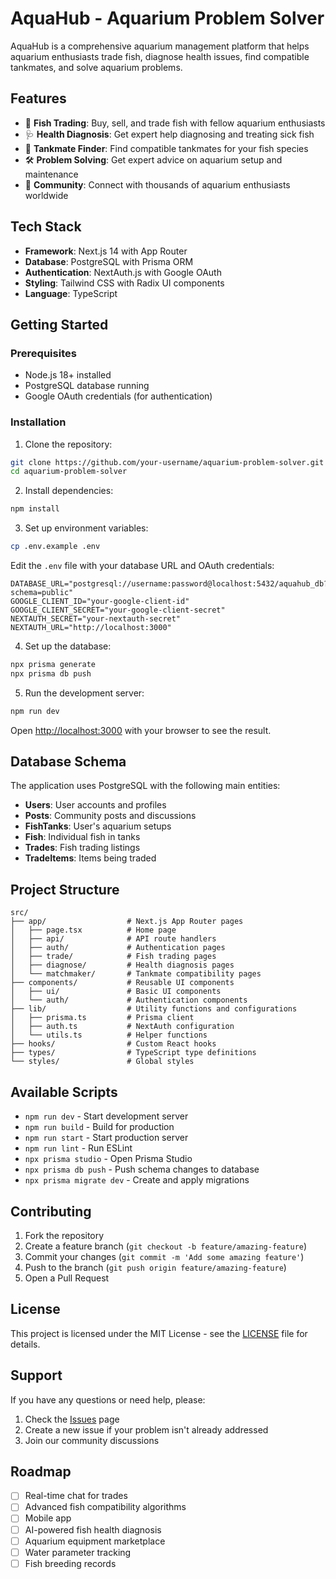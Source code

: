 # AquaHub - Aquarium Problem Solver

AquaHub is a comprehensive aquarium management platform that helps aquarium enthusiasts trade fish, diagnose health issues, find compatible tankmates, and solve aquarium problems.

## Features

- 🐠 **Fish Trading**: Buy, sell, and trade fish with fellow aquarium enthusiasts
- 🩺 **Health Diagnosis**: Get expert help diagnosing and treating sick fish
- 🤝 **Tankmate Finder**: Find compatible tankmates for your fish species
- 🛠️ **Problem Solving**: Get expert advice on aquarium setup and maintenance
- 👥 **Community**: Connect with thousands of aquarium enthusiasts worldwide

## Tech Stack

- **Framework**: Next.js 14 with App Router
- **Database**: PostgreSQL with Prisma ORM
- **Authentication**: NextAuth.js with Google OAuth
- **Styling**: Tailwind CSS with Radix UI components
- **Language**: TypeScript

## Getting Started

### Prerequisites

- Node.js 18+ installed
- PostgreSQL database running
- Google OAuth credentials (for authentication)

### Installation

1. Clone the repository:
```bash
git clone https://github.com/your-username/aquarium-problem-solver.git
cd aquarium-problem-solver
```

2. Install dependencies:
```bash
npm install
```

3. Set up environment variables:
```bash
cp .env.example .env
```

Edit the `.env` file with your database URL and OAuth credentials:
```
DATABASE_URL="postgresql://username:password@localhost:5432/aquahub_db?schema=public"
GOOGLE_CLIENT_ID="your-google-client-id"
GOOGLE_CLIENT_SECRET="your-google-client-secret"
NEXTAUTH_SECRET="your-nextauth-secret"
NEXTAUTH_URL="http://localhost:3000"
```

4. Set up the database:
```bash
npx prisma generate
npx prisma db push
```

5. Run the development server:
```bash
npm run dev
```

Open [http://localhost:3000](http://localhost:3000) with your browser to see the result.

## Database Schema

The application uses PostgreSQL with the following main entities:

- **Users**: User accounts and profiles
- **Posts**: Community posts and discussions
- **FishTanks**: User's aquarium setups
- **Fish**: Individual fish in tanks
- **Trades**: Fish trading listings
- **TradeItems**: Items being traded

## Project Structure

```
src/
├── app/                  # Next.js App Router pages
│   ├── page.tsx          # Home page
│   ├── api/              # API route handlers
│   ├── auth/             # Authentication pages
│   ├── trade/            # Fish trading pages
│   ├── diagnose/         # Health diagnosis pages
│   └── matchmaker/       # Tankmate compatibility pages
├── components/           # Reusable UI components
│   ├── ui/               # Basic UI components
│   └── auth/             # Authentication components
├── lib/                  # Utility functions and configurations
│   ├── prisma.ts         # Prisma client
│   ├── auth.ts           # NextAuth configuration
│   └── utils.ts          # Helper functions
├── hooks/                # Custom React hooks
├── types/                # TypeScript type definitions
└── styles/               # Global styles
```

## Available Scripts

- `npm run dev` - Start development server
- `npm run build` - Build for production
- `npm run start` - Start production server
- `npm run lint` - Run ESLint
- `npx prisma studio` - Open Prisma Studio
- `npx prisma db push` - Push schema changes to database
- `npx prisma migrate dev` - Create and apply migrations

## Contributing

1. Fork the repository
2. Create a feature branch (`git checkout -b feature/amazing-feature`)
3. Commit your changes (`git commit -m 'Add some amazing feature'`)
4. Push to the branch (`git push origin feature/amazing-feature`)
5. Open a Pull Request

## License

This project is licensed under the MIT License - see the [LICENSE](LICENSE) file for details.

## Support

If you have any questions or need help, please:

1. Check the [Issues](https://github.com/your-username/aquarium-problem-solver/issues) page
2. Create a new issue if your problem isn't already addressed
3. Join our community discussions

## Roadmap

- [ ] Real-time chat for trades
- [ ] Advanced fish compatibility algorithms
- [ ] Mobile app
- [ ] AI-powered fish health diagnosis
- [ ] Aquarium equipment marketplace
- [ ] Water parameter tracking
- [ ] Fish breeding records
